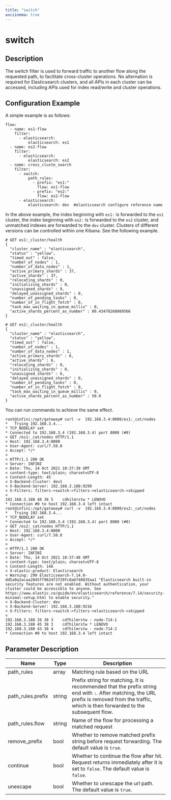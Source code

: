 ```yaml
---
title: "switch"
asciinema: true
---
```


# switch

## Description

The switch filter is used to forward traffic to another flow along the requested path, to facilitate cross-cluster operations. No alternation is required for Elasticsearch clusters, and all APIs in each cluster can be accessed, including APIs used for index read/write and cluster operations.

## Configuration Example

A simple example is as follows:

```
flow:
  - name: es1-flow
    filter:
      - elasticsearch:
          elasticsearch: es1
  - name: es2-flow
    filter:
      - elasticsearch:
          elasticsearch: es2
  - name: cross_cluste_search
    filter:
      - switch:
          path_rules:
            - prefix: "es1:"
              flow: es1-flow
            - prefix: "es2:"
              flow: es2-flow
      - elasticsearch:
          elasticsearch: dev  #elasticsearch configure reference name
```

In the above example, the index beginning with `es1:` is forwarded to the `es1` cluster, the index beginning with `es2:` is forwarded to the `es2` cluster, and unmatched indexes are forwarded to the `dev` cluster. Clusters of different versions can be controlled within one Kibana. See the following example.

```
# GET es1:_cluster/health
{
  "cluster_name" : "elasticsearch",
  "status" : "yellow",
  "timed_out" : false,
  "number_of_nodes" : 1,
  "number_of_data_nodes" : 1,
  "active_primary_shards" : 37,
  "active_shards" : 37,
  "relocating_shards" : 0,
  "initializing_shards" : 0,
  "unassigned_shards" : 9,
  "delayed_unassigned_shards" : 0,
  "number_of_pending_tasks" : 0,
  "number_of_in_flight_fetch" : 0,
  "task_max_waiting_in_queue_millis" : 0,
  "active_shards_percent_as_number" : 80.43478260869566
}

# GET es2:_cluster/health
{
  "cluster_name" : "elasticsearch",
  "status" : "yellow",
  "timed_out" : false,
  "number_of_nodes" : 1,
  "number_of_data_nodes" : 1,
  "active_primary_shards" : 6,
  "active_shards" : 6,
  "relocating_shards" : 0,
  "initializing_shards" : 0,
  "unassigned_shards" : 6,
  "delayed_unassigned_shards" : 0,
  "number_of_pending_tasks" : 0,
  "number_of_in_flight_fetch" : 0,
  "task_max_waiting_in_queue_millis" : 0,
  "active_shards_percent_as_number" : 50.0
}
```

You can run commands to achieve the same effect.

```
root@infini:/opt/gateway# curl -v  192.168.3.4:8000/es1:_cat/nodes
*   Trying 192.168.3.4...
* TCP_NODELAY set
* Connected to 192.168.3.4 (192.168.3.4) port 8000 (#0)
> GET /es1:_cat/nodes HTTP/1.1
> Host: 192.168.3.4:8000
> User-Agent: curl/7.58.0
> Accept: */*
>
< HTTP/1.1 200 OK
< Server: INFINI
< Date: Thu, 14 Oct 2021 10:37:39 GMT
< content-type: text/plain; charset=UTF-8
< Content-Length: 45
< X-Backend-Cluster: dev1
< X-Backend-Server: 192.168.3.188:9299
< X-Filters: filters->switch->filters->elasticsearch->skipped
<
192.168.3.188 48 38 5    cdhilmrstw * LENOVO
* Connection #0 to host 192.168.3.4 left intact
root@infini:/opt/gateway# curl -v  192.168.3.4:8000/es2:_cat/nodes
*   Trying 192.168.3.4...
* TCP_NODELAY set
* Connected to 192.168.3.4 (192.168.3.4) port 8000 (#0)
> GET /es2:_cat/nodes HTTP/1.1
> Host: 192.168.3.4:8000
> User-Agent: curl/7.58.0
> Accept: */*
>
< HTTP/1.1 200 OK
< Server: INFINI
< Date: Thu, 14 Oct 2021 10:37:48 GMT
< content-type: text/plain; charset=UTF-8
< Content-Length: 146
< X-elastic-product: Elasticsearch
< Warning: 299 Elasticsearch-7.14.0-dd5a0a2acaa2045ff9624f3729fc8a6f40835aa1 "Elasticsearch built-in security features are not enabled. Without authentication, your cluster could be accessible to anyone. See https://www.elastic.co/guide/en/elasticsearch/reference/7.14/security-minimal-setup.html to enable security."
< X-Backend-Cluster: dev
< X-Backend-Server: 192.168.3.188:9216
< X-Filters: filters->switch->filters->elasticsearch->skipped
<
192.168.3.188 26 38 3    cdfhilmrstw - node-714-1
192.168.3.188 45 38 3    cdfhilmrstw * LENOVO
192.168.3.188 43 38 4    cdfhilmrstw - node-714-2
* Connection #0 to host 192.168.3.4 left intact
```

## Parameter Description

| Name              | Type   | Description                                                                                                                                                                                    |
| ----------------- | ------ | ---------------------------------------------------------------------------------------------------------------------------------------------------------------------------------------------- |
| path_rules        | array  | Matching rule based on the URL                                                                                                                                                                 |
| path_rules.prefix | string | Prefix string for matching. It is recommended that the prefix string end with `:`. After matching, the URL prefix is removed from the traffic, which is then forwarded to the subsequent flow. |
| path_rules.flow   | string | Name of the flow for processing a matched request                                                                                                                                              |
| remove_prefix     | bool   | Whether to remove matched prefix string before request forwarding. The default value is `true`.                                                                                                |
| continue          | bool   | Whether to continue the flow after hit. Request returns immediately after it is set to `false`. The default value is `false`.                                                                  |
| unescape          | bool   | Whether to unescape the url path. The default value is `true`.                                                                                                                                 |
